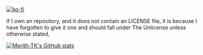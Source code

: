 [![ko-fi](https://ko-fi.com/img/githubbutton_sm.svg)](https://ko-fi.com/O4O11C55L0)

If I own an repository, and it does not contain an LICENSE file, it is because I have forgotten to give it one and should fall under The Unlicense unless otherwise stated, 

[![Merith-TK's GitHub stats](https://github-readme-stats.vercel.app/api?username=merith-tk)](https://github.com/anuraghazra/github-readme-stats)
